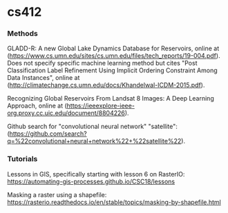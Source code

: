 # cs412

### Methods

GLADD-R: A new Global Lake Dynamics Database for Reservoirs, online at (https://www.cs.umn.edu/sites/cs.umn.edu/files/tech_reports/19-004.pdf). Does not specify specific machine learning method but cites "Post Classification Label Refinement Using Implicit
Ordering Constraint Among Data Instances", online at (http://climatechange.cs.umn.edu/docs/Khandelwal-ICDM-2015.pdf).

Recognizing Global Reservoirs From Landsat 8 Images: A Deep Learning Approach, online at (https://ieeexplore-ieee-org.proxy.cc.uic.edu/document/8804226).

Github search for "convolutional neural network" "satellite": (https://github.com/search?q=%22convolutional+neural+network%22+%22satellite%22).

### Tutorials

Lessons in GIS, specifically starting with lesson 6 on RasterIO:
https://automating-gis-processes.github.io/CSC18/lessons

Masking a raster using a shapefile:
https://rasterio.readthedocs.io/en/stable/topics/masking-by-shapefile.html
